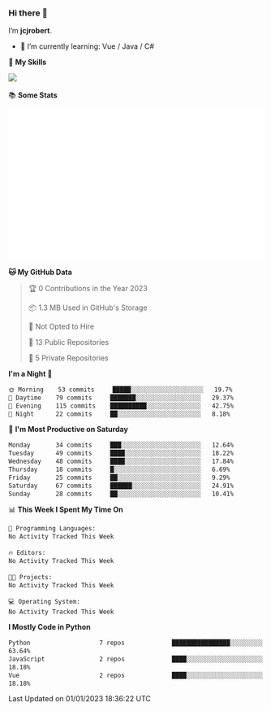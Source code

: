 ### Hi there 👋

I’m **jcjrobert**.

- 🌱 I’m currently learning: Vue / Java / C#

🌟 **My Skills**

![](https://img.shields.io/badge/-Python-3e74a2?style=flat-square&logo=Python&logoColor=fff)

📚 **Some Stats**

![](https://github.com/jcjrobert/github-stats/blob/master/generated/overview.svg)

<!--START_SECTION:waka-->
**🐱 My GitHub Data** 

> 🏆 0 Contributions in the Year 2023
 > 
> 📦 1.3 MB Used in GitHub's Storage 
 > 
> 🚫 Not Opted to Hire
 > 
> 📜 13 Public Repositories 
 > 
> 🔑 5 Private Repositories  
 > 
**I'm a Night 🦉** 

```text
🌞 Morning    53 commits     █████░░░░░░░░░░░░░░░░░░░░   19.7% 
🌆 Daytime    79 commits     ███████░░░░░░░░░░░░░░░░░░   29.37% 
🌃 Evening    115 commits    ██████████░░░░░░░░░░░░░░░   42.75% 
🌙 Night      22 commits     ██░░░░░░░░░░░░░░░░░░░░░░░   8.18%

```
📅 **I'm Most Productive on Saturday** 

```text
Monday       34 commits     ███░░░░░░░░░░░░░░░░░░░░░░   12.64% 
Tuesday      49 commits     ████░░░░░░░░░░░░░░░░░░░░░   18.22% 
Wednesday    48 commits     ████░░░░░░░░░░░░░░░░░░░░░   17.84% 
Thursday     18 commits     █░░░░░░░░░░░░░░░░░░░░░░░░   6.69% 
Friday       25 commits     ██░░░░░░░░░░░░░░░░░░░░░░░   9.29% 
Saturday     67 commits     ██████░░░░░░░░░░░░░░░░░░░   24.91% 
Sunday       28 commits     ██░░░░░░░░░░░░░░░░░░░░░░░   10.41%

```


📊 **This Week I Spent My Time On** 

```text
💬 Programming Languages: 
No Activity Tracked This Week

🔥 Editors: 
No Activity Tracked This Week

🐱‍💻 Projects: 
No Activity Tracked This Week

💻 Operating System: 
No Activity Tracked This Week

```

**I Mostly Code in Python** 

```text
Python                   7 repos             ████████████████░░░░░░░░░   63.64% 
JavaScript               2 repos             ████░░░░░░░░░░░░░░░░░░░░░   18.18% 
Vue                      2 repos             ████░░░░░░░░░░░░░░░░░░░░░   18.18%

```



 Last Updated on 01/01/2023 18:36:22 UTC
<!--END_SECTION:waka-->
